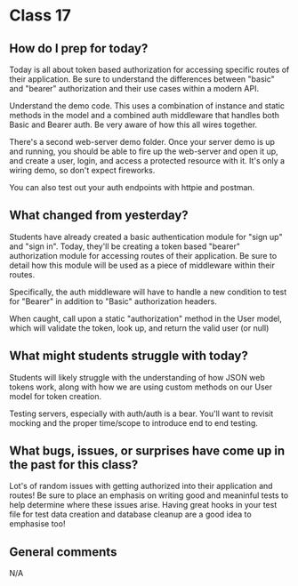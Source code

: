 # Class 17

## How do I prep for today?
Today is all about token based authorization for accessing specific routes of their application.  Be sure to understand the differences between "basic" and "bearer" authorization and their use cases within a modern API.

Understand the demo code. This uses a combination of instance and static methods in the model and a combined auth middleware that handles both Basic and Bearer auth.  Be very aware of how this all wires together.

There's a second web-server demo folder. Once your server demo is up and running, you should be able to fire up the web-server and open it up, and create a user, login, and access a protected resource with it.  It's only a wiring demo, so don't expect fireworks. 

You can also test out your auth endpoints with httpie and postman.

## What changed from yesterday? 
Students have already created a basic authentication module for "sign up" and "sign in".  Today, they'll be creating a token based "bearer" authorization module for accessing routes of their application.  Be sure to detail how this module will be used as a piece of middleware within their routes.

Specifically, the auth middleware will have to handle a new condition to test for "Bearer" in addition to "Basic" authorization headers.  

When caught, call upon a static "authorization" method in the User model, which will validate the token, look up, and return the valid user (or null)


## What might students struggle with today? 
Students will likely struggle with the understanding of how JSON web tokens work, along with how we are using custom methods on our User model for token creation.

Testing servers, especially with auth/auth is a bear. You'll want to revisit mocking and the proper time/scope to introduce end to end testing.

## What bugs, issues, or surprises have come up in the past for this class?
Lot's of random issues with getting authorized into their application and routes!  Be sure to place an emphasis on writing good and meaninful tests to help determine where these issues arise.  Having great hooks in your test file for test data creation and database cleanup are a good idea to emphasise too!

## General comments
N/A
